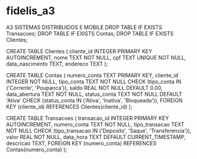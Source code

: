 # fidelis_a3
A3 SISTEMAS DISTRIBUIDOS E MOBILE
DROP TABLE IF EXISTS Transacoes;
DROP TABLE IF EXISTS Contas;
DROP TABLE IF EXISTS Clientes;

CREATE TABLE Clientes (
    cliente_id INTEGER PRIMARY KEY AUTOINCREMENT,
    nome TEXT NOT NULL,
    cpf TEXT UNIQUE NOT NULL,
    data_nascimento TEXT,
    endereco TEXT
);

CREATE TABLE Contas (
    numero_conta TEXT PRIMARY KEY,
    cliente_id INTEGER NOT NULL,
    tipo_conta TEXT NOT NULL CHECK (tipo_conta IN ('Corrente', 'Poupanca')),
    saldo REAL NOT NULL DEFAULT 0.00,
    data_abertura TEXT NOT NULL,
    status_conta TEXT NOT NULL DEFAULT 'Ativa' CHECK (status_conta IN ('Ativa', 'Inativa', 'Bloqueada')),
    FOREIGN KEY (cliente_id) REFERENCES Clientes(cliente_id)
);

CREATE TABLE Transacoes (
    transacao_id INTEGER PRIMARY KEY AUTOINCREMENT,
    numero_conta TEXT NOT NULL,
    tipo_transacao TEXT NOT NULL CHECK (tipo_transacao IN ('Deposito', 'Saque', 'Transferencia')),
    valor REAL NOT NULL,
    data_hora TEXT DEFAULT CURRENT_TIMESTAMP,
    descricao TEXT,
    FOREIGN KEY (numero_conta) REFERENCES Contas(numero_conta)
);
